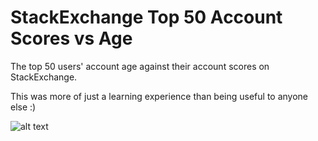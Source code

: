 # StackExchange Top 50 Account Scores vs Age
The top 50 users' account age against their account scores on StackExchange.

This was more of just a learning experience than being useful to anyone else :)

![alt text](https://cdn.discordapp.com/attachments/709946925608075315/828580490571022346/unknown.png)
